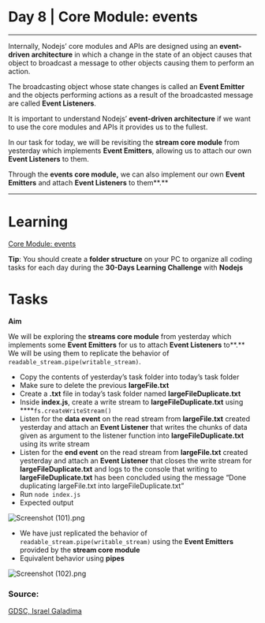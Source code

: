 # Day 8 | Core Module: events

---

Internally, Nodejs’ core modules and APIs are designed using an **event-driven architecture** in which a change in the state of an object causes that object to broadcast a message to other objects causing them to perform an action. 

The broadcasting object whose state changes is called an **Event Emitter** and the objects performing actions as a result of the broadcasted message are called **Event Listeners**.

It is important to understand Nodejs’ **event-driven architecture** if we want to use the core modules and APIs it provides us to the fullest.

In our task for today, we will be revisiting the **stream core module** from yesterday which implements **Event Emitters**, allowing us to attach our own **Event Listeners** to them.

Through the **events core module,** we can also implement our own **Event Emitters** and attach **Event Listeners** to them**.**

---

# Learning

[Core Module: events](https://www.notion.so/Core-Module-events-158df6d051a04d27919520c34f22f753)

**Tip**: You should create a **folder structure** on your PC to organize all coding tasks for each day during the **30-Days Learning Challenge** with **Nodejs**

# Tasks

**Aim**

We will be exploring the **streams core module** from yesterday which implements some **Event Emitters** for us to attach **Event Listeners** to**.** We will be using them to replicate the behavior of `readable_stream.pipe(writable_stream)`. 

- Copy the contents of yesterday’s task folder into today’s task folder
- Make sure to delete the previous **largeFile.txt**
- Create a **.txt** file in today’s task folder named **largeFileDuplicate.txt**
- Inside **index.js**, create a write stream to **largeFileDuplicate.txt** using ****`fs.createWriteStream()`
- Listen for the **data event** on the read stream from **largeFile.txt** created yesterday and attach an **Event Listener** that writes the chunks of data given as argument to the listener function into **largeFileDuplicate.txt** using its write stream
- Listen for the **end event** on the read stream from **largeFile.txt** created yesterday and attach an **Event Listener** that closes the write stream for **largeFileDuplicate.txt** and logs to the console that writing to **largeFileDuplicate.txt** has been concluded using the message “Done duplicating largeFile.txt into largeFileDuplicate.txt”
- Run `node index.js`
- Expected output

![Screenshot (101).png](https://s3-us-west-2.amazonaws.com/secure.notion-static.com/b7383d48-900c-423c-8291-d8cc11dadc30/Screenshot_(101).png)

- We have just replicated the behavior of `readable_stream.pipe(writable_stream)` using the **Event Emitters** provided by the **stream core module**
- Equivalent behavior using **pipes**

![Screenshot (102).png](https://s3-us-west-2.amazonaws.com/secure.notion-static.com/2b606f40-44dc-4aff-bbed-d969dc9c025a/Screenshot_(102).png)

### Source:

[GDSC, Israel Galadima](https://israelgaladima.notion.site/Day-2-JavaScript-Refresher-96ecdd77ddb3462ba90ea6f7c83af90b)